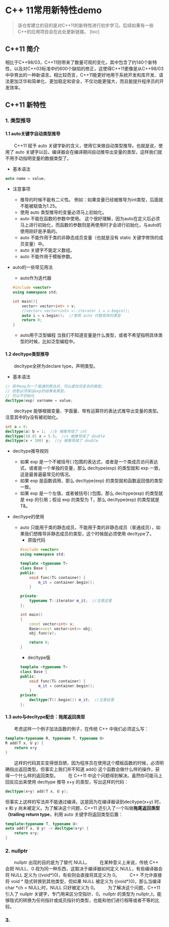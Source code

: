 # C++ 11常用新特性demo
> 该仓库建立的目的是对C++11的新特性进行初步学习。后续如果有一些C++的应用项目会在此处更新链接。
[toc]
## C++11 简介
相比于C++98/03，C++11则带来了数量可观的变化，其中包含了约140个新特性，以及对C++03标准中约600个缺陷的修正，这使得C++11更像是从C++98/03中孕育出的一种新语言。相比较而言，C++11能更好地用于系统开发和库开发、语法更加泛华和简单化、更加稳定和安全，不仅功能更强大，而且能提升程序员的开发效率。
## C++11 新特性
### 1.  类型推导
#### 1.1 auto关键字自动类型推导
&emsp;&emsp;C++11 赋予 auto 关键字新的含义，使用它来做自动类型推导。也就是说，使用了 auto 关键字以后，编译器会在编译期间自动推导出变量的类型，这样我们就不用手动指明变量的数据类型了。
* 基本语法
```cpp
auto name = value;
```
* 注意事项
    * 推导的时候不能有二义性。
        例如：如果变量已经被推导为int类型，后面就不能被赋值为1.25。
    * 使用 auto 类型推导的变量必须马上初始化。
    * auto 不能在函数的参数中使用。
        这个很好理解，因为auto在定义后必须马上进行初始化，而函数的参数则是再使用时才会进行初始化，与auto的使用刚好是矛盾的。
    * auto 不能作用于类的非静态成员变量（也就是没有 static 关键字修饰的成员变量）中。
    * auto 关键字不能定义数组。
    * auto 不能作用于模板参数。

* auto的一些常见用法
    * auto作为迭代器
    ```cpp
    #include <vector>
    using namespace std;

    int main(){
        vector< vector<int> > v;
        //vector< vector<int> >::iterator i = v.begin();
        auto i = v.begin();  //使用 auto 代替具体的类型
        return 0;
    }
    ```
    * auto用于泛型编程
    当我们不知道变量是什么类型，或者不希望指明具体类型的时候，比如泛型编程中。

#### 1.2 decltype类型推导
&emsp;&emsp;decltype全拼为declare type，声明类型。
* 基本语法
```cpp
// 其中exp为一个普通的表达式，可以是任何复杂的类型。
// 但是必须保证exp的结果有类型。
// 可以不初始化
decltype(exp) varname = value;
```
&emsp;&emsp;decltype 能够根据变量、字面量、带有运算符的表达式推导出变量的类型。注意其中的y没有被初始化。
```cpp
int a = 0;
decltype(a) b = 1;  //b 被推导成了 int
decltype(10.8) x = 5.5;  //x 被推导成了 double
decltype(x + 100) y;  //y 被推导成了 double
```
* decltype推导规则
    * 如果 exp 是一个不被括号( )包围的表达式，或者是一个类成员访问表达式，或者是一个单独的变量，那么 decltype(exp) 的类型就和 exp 一致，这是最普遍最常见的情况。
    * 如果 exp 是函数调用，那么 decltype(exp) 的类型就和函数返回值的类型一致。
    * 如果 exp 是一个左值，或者被括号( )包围，那么 decltype(exp) 的类型就是 exp 的引用；假设 exp 的类型为 T，那么 decltype(exp) 的类型就是 T&。

* decltype的使用
    * auto 只能用于类的静态成员，不能用于类的非静态成员（普通成员），如果我们想推导非静态成员的类型，这个时候就必须使用 decltype了。
        * 原版代码   
        ```cpp
        #include <vector>
        using namespace std;

        template <typename T>
        class Base {
        public:
            void func(T& container) {
                m_it = container.begin();
            }

        private:
            typename T::iterator m_it;  //注意这里
        };

        int main()
        {
            const vector<int> v;
            Base<const vector<int>> obj;
            obj.func(v);

            return 0;
        }
        ```
        * decltype版
        ```cpp
        template <typename T>
        class Base {
        public:
            void func(T& container) {
                m_it = container.begin();
            }
        private:
            decltype(T().begin()) m_it;  //注意这里
        };
        ```
#### 1.3 auto与decltype配合：拖尾返回类型
&emsp;&emsp;考虑这样一个例子加法函数的例子，在传统 C++ 中我们必须这么写：
```cpp
template<typename R, typename T, typename U>
R add(T x, U y) {
    return x+y
}
```
&emsp;&emsp;这样的代码其实变得很丑陋，因为程序员在使用这个模板函数的时候，必须明确指出返回类型。但事实上我们并不知道 add() 这个函数会做什么样的操作，获得一个什么样的返回类型。
&emsp;&emsp;在 C++11 中这个问题得到解决。虽然你可能马上回反应出来使用 decltype 推导 x+y 的类型，写出这样的代码：
```cpp
decltype(x+y) add(T x, U y);
```
但事实上这样的写法并不能通过编译。这是因为在编译器读到decltype(x+y) 时，x 和 y 尚未被定义。为了解决这个问题，C++11 还引入了一个叫做**拖尾返回类型（trailing return type**，利用 auto 关键字将返回类型后置：
```cpp
template<typename T, typename U>
auto add(T x, U y) -> decltype(x+y) {
    return x+y;
}
```
### 2. nullptr
&emsp;&emsp;nullptr 出现的目的是为了替代 NULL。
&emsp;&emsp;在某种意义上来说，传统 C++ 会把 NULL、0 视为同一种东西，这取决于编译器如何定义 NULL，有些编译器会将 NULL 定义为 ((void*)0)，有些则会直接将其定义为 0。
&emsp;&emsp;C++ 不允许直接将 void * 隐式转换到其他类型，但如果 NULL 被定义为 ((void*)0)，那么当编译char *ch = NULL;时，NULL 只好被定义为 0。
&emsp;&emsp;为了解决这个问题，C++11 引入了 nullptr 关键字，专门用来区分空指针、0。nullptr 的类型为 nullptr_t，能够隐式的转换为任何指针或成员指针的类型，也能和他们进行相等或者不等的比较。

### 3. 